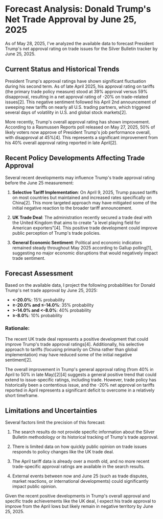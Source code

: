 # Forecast Analysis: Donald Trump's Net Trade Approval by June 25, 2025

As of May 28, 2025, I've analyzed the available data to forecast President Trump's net approval rating on trade issues for the Silver Bulletin tracker by June 25, 2025.

## Current Status and Historical Trends

President Trump's approval ratings have shown significant fluctuation during his second term. As of late April 2025, his approval rating on tariffs (the primary trade policy measure) stood at 39% approval versus 59% disapproval, resulting in a net approval rating of -20% on trade-related issues[2]. This negative sentiment followed his April 2nd announcement of sweeping new tariffs on nearly all U.S. trading partners, which triggered several days of volatility in U.S. and global stock markets[2].

More recently, Trump's overall approval rating has shown improvement. According to a Rasmussen Reports poll released on May 27, 2025, 50% of likely voters now approve of President Trump's job performance overall, with disapproval at 45%[4]. This represents a significant improvement from his 40% overall approval rating reported in late April[2].

## Recent Policy Developments Affecting Trade Approval

Several recent developments may influence Trump's trade approval rating before the June 25 measurement:

1. **Selective Tariff Implementation**: On April 9, 2025, Trump paused tariffs on most countries but maintained and increased rates specifically on China[2]. This more targeted approach may have mitigated some of the initial negative reaction to the broader tariff announcement.

2. **UK Trade Deal**: The administration recently secured a trade deal with the United Kingdom that aims to create "a level playing field for American exporters"[4]. This positive trade development could improve public perception of Trump's trade policies.

3. **General Economic Sentiment**: Political and economic indicators remained steady throughout May 2025 according to Gallup polling[1], suggesting no major economic disruptions that would negatively impact trade sentiment.

## Forecast Assessment

Based on the available data, I project the following probabilities for Donald Trump's net trade approval by June 25, 2025:

- **<-20.0%**: 15% probability
- **≥-20.0% and ≤-14.0%**: 35% probability
- **>-14.0% and <-8.0%**: 40% probability
- **≥-8.0%**: 10% probability

### Rationale:

The recent UK trade deal represents a positive development that could improve Trump's trade approval ratings[4]. Additionally, his selective approach to tariffs (focusing primarily on China rather than global implementation) may have reduced some of the initial negative sentiment[2].

The overall improvement in Trump's general approval rating (from 40% in April to 50% in late May)[2][4] suggests a general positive trend that could extend to issue-specific ratings, including trade. However, trade policy has historically been a contentious issue, and the -20% net approval on tariffs reported in April represents a significant deficit to overcome in a relatively short timeframe.

## Limitations and Uncertainties

Several factors limit the precision of this forecast:

1. The search results do not provide specific information about the Silver Bulletin methodology or its historical tracking of Trump's trade approval.

2. There is limited data on how quickly public opinion on trade issues responds to policy changes like the UK trade deal.

3. The April tariff data is already over a month old, and no more recent trade-specific approval ratings are available in the search results.

4. External events between now and June 25 (such as trade disputes, market reactions, or international developments) could significantly impact public opinion.

Given the recent positive developments in Trump's overall approval and specific trade achievements like the UK deal, I expect his trade approval to improve from the April lows but likely remain in negative territory by June 25, 2025.